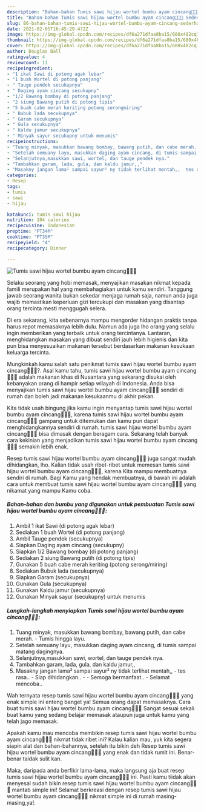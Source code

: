 ```yaml
---
description: "Bahan-bahan Tumis sawi hijau wortel bumbu ayam cincang🥬🥕🍗 Sederhana Untuk Jualan"
title: "Bahan-bahan Tumis sawi hijau wortel bumbu ayam cincang🥬🥕🍗 Sederhana Untuk Jualan"
slug: 86-bahan-bahan-tumis-sawi-hijau-wortel-bumbu-ayam-cincang-sederhana-untuk-jualan
date: 2021-02-05T16:45:29.472Z
image: https://img-global.cpcdn.com/recipes/df6a271dfaa8ba15/680x482cq70/tumis-sawi-hijau-wortel-bumbu-ayam-cincang🥬🥕🍗-foto-resep-utama.jpg
thumbnail: https://img-global.cpcdn.com/recipes/df6a271dfaa8ba15/680x482cq70/tumis-sawi-hijau-wortel-bumbu-ayam-cincang🥬🥕🍗-foto-resep-utama.jpg
cover: https://img-global.cpcdn.com/recipes/df6a271dfaa8ba15/680x482cq70/tumis-sawi-hijau-wortel-bumbu-ayam-cincang🥬🥕🍗-foto-resep-utama.jpg
author: Douglas Ball
ratingvalue: 4
reviewcount: 11
recipeingredient:
- "1 ikat Sawi di potong agak lebar"
- "1 buah Wortel di potong panjang"
- " Tauge pendek secukupnya"
- " Daging ayam cincang secukupny"
- "1/2 Bawang bombay di potong panjang"
- "2 siung Bawang putih di potong tipis"
- "5 buah cabe merah keriting potong serongmiring"
- " Bubuk lada secukupnya"
- " Garam secukupnya"
- " Gula secukupnya"
- " Kaldu jamur secukupnya"
- " Minyak sayur secukupny untuk menumis"
recipeinstructions:
- "Tuang minyak, masukkan bawang bombay, bawang putih, dan cabe merah. Tumis hingga layu."
- "Setelah semuany layu, masukkan daging ayam cincang, di tumis sampai matang dagingnya."
- "Selanjutnya,masukkan sawi, wortel, dan tauge pendek nya."
- "Tambahkan garam, lada, gula, dan kaldu jamur,,"
- "Masakny jangan lama² sampai sayur² ny tidak terlihat mentah,,  tes rasa..  Siap dihidangkan..   Semoga bermanfaat.. Selamat mencoba.."
categories:
- Resep
tags:
- tumis
- sawi
- hijau

katakunci: tumis sawi hijau 
nutrition: 104 calories
recipecuisine: Indonesian
preptime: "PT34M"
cooktime: "PT35M"
recipeyield: "4"
recipecategory: Dinner

---
```



![Tumis sawi hijau wortel bumbu ayam cincang🥬🥕🍗](https://img-global.cpcdn.com/recipes/df6a271dfaa8ba15/680x482cq70/tumis-sawi-hijau-wortel-bumbu-ayam-cincang🥬🥕🍗-foto-resep-utama.jpg)

Selaku seorang yang hobi memasak, menyajikan masakan nikmat kepada famili merupakan hal yang membahagiakan untuk kamu sendiri. Tanggung jawab seorang  wanita bukan sekedar menjaga rumah saja, namun anda juga wajib memastikan keperluan gizi tercukupi dan masakan yang disantap orang tercinta mesti menggugah selera.

Di era  sekarang, kita sebenarnya mampu mengorder hidangan praktis tanpa harus repot memasaknya lebih dulu. Namun ada juga lho orang yang selalu ingin memberikan yang terbaik untuk orang tercintanya. Lantaran, menghidangkan masakan yang dibuat sendiri jauh lebih higienis dan kita pun bisa menyesuaikan makanan tersebut berdasarkan makanan kesukaan keluarga tercinta. 



Mungkinkah kamu salah satu penikmat tumis sawi hijau wortel bumbu ayam cincang🥬🥕🍗?. Asal kamu tahu, tumis sawi hijau wortel bumbu ayam cincang🥬🥕🍗 adalah makanan khas di Nusantara yang sekarang disukai oleh kebanyakan orang di hampir setiap wilayah di Indonesia. Anda bisa menyajikan tumis sawi hijau wortel bumbu ayam cincang🥬🥕🍗 sendiri di rumah dan boleh jadi makanan kesukaanmu di akhir pekan.

Kita tidak usah bingung jika kamu ingin menyantap tumis sawi hijau wortel bumbu ayam cincang🥬🥕🍗, karena tumis sawi hijau wortel bumbu ayam cincang🥬🥕🍗 gampang untuk ditemukan dan kamu pun dapat menghidangkannya sendiri di rumah. tumis sawi hijau wortel bumbu ayam cincang🥬🥕🍗 bisa dimasak dengan beragam cara. Sekarang telah banyak cara kekinian yang menjadikan tumis sawi hijau wortel bumbu ayam cincang🥬🥕🍗 semakin lebih enak.

Resep tumis sawi hijau wortel bumbu ayam cincang🥬🥕🍗 juga sangat mudah dihidangkan, lho. Kalian tidak usah ribet-ribet untuk memesan tumis sawi hijau wortel bumbu ayam cincang🥬🥕🍗, karena Kita mampu membuatnya sendiri di rumah. Bagi Kamu yang hendak membuatnya, di bawah ini adalah cara untuk membuat tumis sawi hijau wortel bumbu ayam cincang🥬🥕🍗 yang nikamat yang mampu Kamu coba.

<!--inarticleads1-->

##### Bahan-bahan dan bumbu yang digunakan untuk pembuatan Tumis sawi hijau wortel bumbu ayam cincang🥬🥕🍗:

1. Ambil 1 ikat Sawi (di potong agak lebar)
1. Sediakan 1 buah Wortel (di potong panjang)
1. Ambil  Tauge pendek (secukupnya)
1. Siapkan  Daging ayam cincang (secukupny)
1. Siapkan 1/2 Bawang bombay (di potong panjang)
1. Sediakan 2 siung Bawang putih (di potong tipis)
1. Gunakan 5 buah cabe merah keriting (potong serong/miring)
1. Sediakan  Bubuk lada (secukupnya)
1. Siapkan  Garam (secukupnya)
1. Gunakan  Gula (secukupnya)
1. Gunakan  Kaldu jamur (secukupnya)
1. Gunakan  Minyak sayur (secukupny) untuk menumis




<!--inarticleads2-->

##### Langkah-langkah menyiapkan Tumis sawi hijau wortel bumbu ayam cincang🥬🥕🍗:

1. Tuang minyak, masukkan bawang bombay, bawang putih, dan cabe merah. - Tumis hingga layu.
1. Setelah semuany layu, masukkan daging ayam cincang, di tumis sampai matang dagingnya.
1. Selanjutnya,masukkan sawi, wortel, dan tauge pendek nya.
1. Tambahkan garam, lada, gula, dan kaldu jamur,,
1. Masakny jangan lama² sampai sayur² ny tidak terlihat mentah,, -  tes rasa..  - Siap dihidangkan..  -  - Semoga bermanfaat.. - Selamat mencoba..




Wah ternyata resep tumis sawi hijau wortel bumbu ayam cincang🥬🥕🍗 yang enak simple ini enteng banget ya! Semua orang dapat memasaknya. Cara buat tumis sawi hijau wortel bumbu ayam cincang🥬🥕🍗 Sangat sesuai sekali buat kamu yang sedang belajar memasak ataupun juga untuk kamu yang telah jago memasak.

Apakah kamu mau mencoba membikin resep tumis sawi hijau wortel bumbu ayam cincang🥬🥕🍗 nikmat tidak ribet ini? Kalau kalian mau, yuk kita segera siapin alat dan bahan-bahannya, setelah itu bikin deh Resep tumis sawi hijau wortel bumbu ayam cincang🥬🥕🍗 yang enak dan tidak rumit ini. Benar-benar taidak sulit kan. 

Maka, daripada anda berfikir lama-lama, maka langsung aja buat resep tumis sawi hijau wortel bumbu ayam cincang🥬🥕🍗 ini. Pasti kamu tiidak akan menyesal sudah bikin resep tumis sawi hijau wortel bumbu ayam cincang🥬🥕🍗 mantab simple ini! Selamat berkreasi dengan resep tumis sawi hijau wortel bumbu ayam cincang🥬🥕🍗 nikmat simple ini di rumah masing-masing,ya!.

